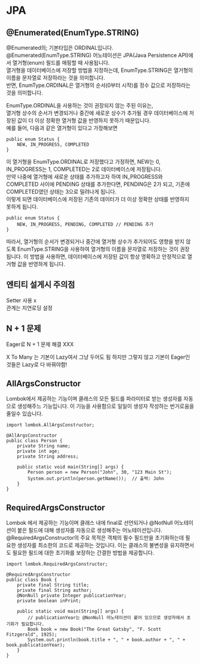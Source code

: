 # JPA

## @Enumerated(EnumType.STRING)
@Enumerated의; 기본타입은 ORDINAL입니다.
@Enumerated(EnumType.STRING) 어노테이션은 JPA(Java Persistence API)에서 열거형(enum) 필드를 매핑할 때 사용됩니다. </br>
열거형을 데이터베이스에 저장할 방법을 지정하는데, EnumType.STRING은 열거형의 이름을 문자열로 저장하라는 것을 의미합니다.</br>
반면, EnumType.ORDINAL은 열거형의 순서(0부터 시작)를 정수 값으로 저장하라는 것을 의미합니다.

EnumType.ORDINAL을 사용하는 것이 권장되지 않는 주된 이유는, </br>
열거형 상수의 순서가 변경되거나 중간에 새로운 상수가 추가될 경우 데이터베이스에 저장된 값이 더 이상 정확한 열거형 값을 반영하지 못하기 때문입니다.</br>
예를 들어, 다음과 같은 열거형이 있다고 가정해보면

```
public enum Status {
    NEW, IN_PROGRESS, COMPLETED
}
```
이 열거형을 EnumType.ORDINAL로 저장했다고 가정하면, NEW는 0, IN_PROGRESS는 1, COMPLETED는 2로 데이터베이스에 저장됩니다. </br>
만약 나중에 열거형에 새로운 상태를 추가하고자 하여 IN_PROGRESS와 COMPLETED 사이에 PENDING 상태를 추가한다면, PENDING은 2가 되고, 기존에 COMPLETED였던 상태는 3으로 밀려나게 됩니다.</br>
이렇게 되면 데이터베이스에 저장된 기존의 데이터가 더 이상 정확한 상태를 반영하지 못하게 됩니다.</br>

```
public enum Status {
    NEW, IN_PROGRESS, PENDING, COMPLETED // PENDING 추가
}
```
따라서, 열거형의 순서가 변경되거나 중간에 열거형 상수가 추가되어도 영향을 받지 않도록 EnumType.STRING을 사용하여 열거형의 이름을 문자열로 저장하는 것이 권장됩니다. 
이 방법을 사용하면, 데이터베이스에 저장된 값이 항상 명확하고 안정적으로 열거형 값을 반영하게 됩니다.

## 엔티티 설게시 주의점

Setter 사용 x</br>
관계는 지연로딩 설정</br>


## N + 1 문제
Eager로 N + 1 문제 해결 XXX

X To Many 는 기본이 Lazy여서 그냥 두어도 됨 하지만 그렇지 않고 기본이 Eager인 것들은 Lazy로 다 
바꿔야함!

## AllArgsConstructor
Lombok에서 제공하는 기능이며 클래스의 모든 필드를 파라미터로 받는 생성자를 자동으로 생성해주느 기능입니다.
이 기능을 사용함으로 일일이 생성자 작성하는 번거로움을 줄일수 있습니다.
```
import lombok.AllArgsConstructor;

@AllArgsConstructor
public class Person {
    private String name;
    private int age;
    private String address;
    
    public static void main(String[] args) {
        Person person = new Person("John", 30, "123 Main St");
        System.out.println(person.getName());  // 출력: John
    }
}
```

## RequiredArgsConstructor
Lombok 에서 제공하는 기능이며 클래스 내에 final로 선언되거나 @NotNull 어노테이션이 붙은 필드에 대해 생성자를 자동으로 생성해주는 어노테이션입니다.
@RequiredArgsConstructor의 주요 목적은 객체의 필수 필드만을 초기화하는데 필요한 생성자를 최소한의 코드로 제공하는 것입니다. 이는 클래스의 불변성을 유지하면서도 필요한 필드에 대한 초기화를 보장하는
간결한 방법을 제공합니다.

```import lombok.NonNull;
import lombok.RequiredArgsConstructor;

@RequiredArgsConstructor
public class Book {
    private final String title;
    private final String author;
    @NonNull private Integer publicationYear;
    private boolean inPrint;

    public static void main(String[] args) {
        // publicationYear는 @NonNull 어노테이션이 붙어 있으므로 생성자에서 초기화가 필요합니다.
        Book book = new Book("The Great Gatsby", "F. Scott Fitzgerald", 1925);
        System.out.println(book.title + ", " + book.author + ", " + book.publicationYear);
    }
}
```